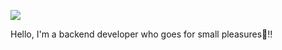 <a href='mailto:passby158@gmail.com'><img src="https://img.shields.io/badge/mail-white?style=social&logo=Gmail&logoColor=#20C997"/></a>

Hello, I'm a backend developer who goes for small pleasures🥴!!
